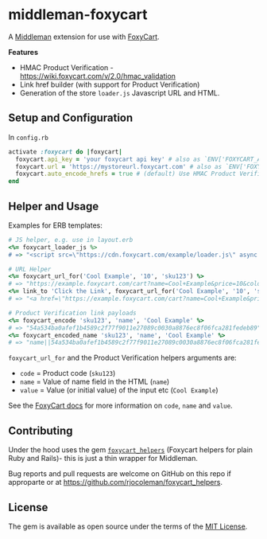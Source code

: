 # middleman-foxycart

A [Middleman](https://middlemanapp.com) extension for use with [FoxyCart](http://www.foxycart.com/).

__Features__

* HMAC Product Verification - https://wiki.foxycart.com/v/2.0/hmac_validation
* Link href builder (with support for Product Verification)
* Generation of the store `loader.js` Javascript URL and HTML.


## Setup and Configuration

In `config.rb`

```ruby
activate :foxycart do |foxycart|
  foxycart.api_key = 'your foxycart api key' # also as `ENV['FOXYCART_API_KEY']`
  foxycart.url = 'https://mystoreurl.foxycart.com' # also as `ENV['FOXYCART_URL']`
  foxycart.auto_encode_hrefs = true # (default) Use HMAC Product Verification when generating links
end
```

## Helper and Usage

Examples for ERB templates:

```ruby
# JS helper, e.g. use in layout.erb
<%= foxycart_loader_js %>
# => "<script src=\"https://cdn.foxycart.com/example/loader.js\" async defer></script>"

# URL Helper
<%= foxycart_url_for('Cool Example', '10', 'sku123') %>
# => "https://example.foxycart.com/cart?name=Cool+Example&price=10&color=red"
<%= link_to 'Click the Link', foxycart_url_for('Cool Example', '10', 'sku123') %>
# => "<a href=\"https://example.foxycart.com/cart?name=Cool+Example&price=10&color=red\">Click the Link</a>"

# Product Verification link payloads
<%= foxycart_encode 'sku123', 'name', 'Cool Example' %>
# => "54a534ba0afef1b4589c2f77f9011e27089c0030a8876ec8f06fca281fedeb89"
<%= foxycart_encoded_name 'sku123', 'name', 'Cool Example' %>
# => "name||54a534ba0afef1b4589c2f77f9011e27089c0030a8876ec8f06fca281fedeb89"
```

`foxycart_url_for` and the Product Verification helpers arguments are:

* `code` = Product code (`sku123`)
* `name` = Value of name field in the HTML (`name`)
* `value` = Value (or initial value) of the input etc (`Cool Example`)

See the [FoxyCart docs](https://wiki.foxycart.com/v/2.0/hmac_validation) for more information on `code`, `name` and `value`.


## Contributing

Under the hood uses the gem [`foxycart_helpers`](https://github.com/rjocoleman/foxycart_helpers) (Foxycart helpers for plain Ruby and Rails)- this is just a thin wrapper for Middleman.

Bug reports and pull requests are welcome on GitHub on this repo if approparte or at https://github.com/rjocoleman/foxycart_helpers.


## License

The gem is available as open source under the terms of the [MIT License](http://opensource.org/licenses/MIT).
